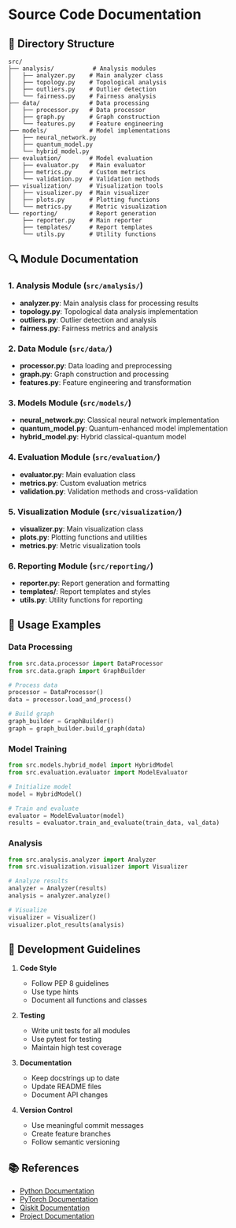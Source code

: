 # Source Code Documentation

## 📁 Directory Structure

```
src/
├── analysis/           # Analysis modules
│   ├── analyzer.py    # Main analyzer class
│   ├── topology.py    # Topological analysis
│   ├── outliers.py    # Outlier detection
│   └── fairness.py    # Fairness analysis
├── data/              # Data processing
│   ├── processor.py   # Data processor
│   ├── graph.py       # Graph construction
│   └── features.py    # Feature engineering
├── models/            # Model implementations
│   ├── neural_network.py
│   ├── quantum_model.py
│   └── hybrid_model.py
├── evaluation/        # Model evaluation
│   ├── evaluator.py   # Main evaluator
│   ├── metrics.py     # Custom metrics
│   └── validation.py  # Validation methods
├── visualization/     # Visualization tools
│   ├── visualizer.py  # Main visualizer
│   ├── plots.py       # Plotting functions
│   └── metrics.py     # Metric visualization
└── reporting/         # Report generation
    ├── reporter.py    # Main reporter
    ├── templates/     # Report templates
    └── utils.py       # Utility functions
```

## 🔍 Module Documentation

### 1. Analysis Module (`src/analysis/`)
- **analyzer.py**: Main analysis class for processing results
- **topology.py**: Topological data analysis implementation
- **outliers.py**: Outlier detection and analysis
- **fairness.py**: Fairness metrics and analysis

### 2. Data Module (`src/data/`)
- **processor.py**: Data loading and preprocessing
- **graph.py**: Graph construction and processing
- **features.py**: Feature engineering and transformation

### 3. Models Module (`src/models/`)
- **neural_network.py**: Classical neural network implementation
- **quantum_model.py**: Quantum-enhanced model implementation
- **hybrid_model.py**: Hybrid classical-quantum model

### 4. Evaluation Module (`src/evaluation/`)
- **evaluator.py**: Main evaluation class
- **metrics.py**: Custom evaluation metrics
- **validation.py**: Validation methods and cross-validation

### 5. Visualization Module (`src/visualization/`)
- **visualizer.py**: Main visualization class
- **plots.py**: Plotting functions and utilities
- **metrics.py**: Metric visualization tools

### 6. Reporting Module (`src/reporting/`)
- **reporter.py**: Report generation and formatting
- **templates/**: Report templates and styles
- **utils.py**: Utility functions for reporting

## 📝 Usage Examples

### Data Processing
```python
from src.data.processor import DataProcessor
from src.data.graph import GraphBuilder

# Process data
processor = DataProcessor()
data = processor.load_and_process()

# Build graph
graph_builder = GraphBuilder()
graph = graph_builder.build_graph(data)
```

### Model Training
```python
from src.models.hybrid_model import HybridModel
from src.evaluation.evaluator import ModelEvaluator

# Initialize model
model = HybridModel()

# Train and evaluate
evaluator = ModelEvaluator(model)
results = evaluator.train_and_evaluate(train_data, val_data)
```

### Analysis
```python
from src.analysis.analyzer import Analyzer
from src.visualization.visualizer import Visualizer

# Analyze results
analyzer = Analyzer(results)
analysis = analyzer.analyze()

# Visualize
visualizer = Visualizer()
visualizer.plot_results(analysis)
```

## 🔧 Development Guidelines

1. **Code Style**
   - Follow PEP 8 guidelines
   - Use type hints
   - Document all functions and classes

2. **Testing**
   - Write unit tests for all modules
   - Use pytest for testing
   - Maintain high test coverage

3. **Documentation**
   - Keep docstrings up to date
   - Update README files
   - Document API changes

4. **Version Control**
   - Use meaningful commit messages
   - Create feature branches
   - Follow semantic versioning

## 📚 References

- [Python Documentation](https://docs.python.org/3/)
- [PyTorch Documentation](https://pytorch.org/docs/stable/index.html)
- [Qiskit Documentation](https://qiskit.org/documentation/)
- [Project Documentation](README.md) 